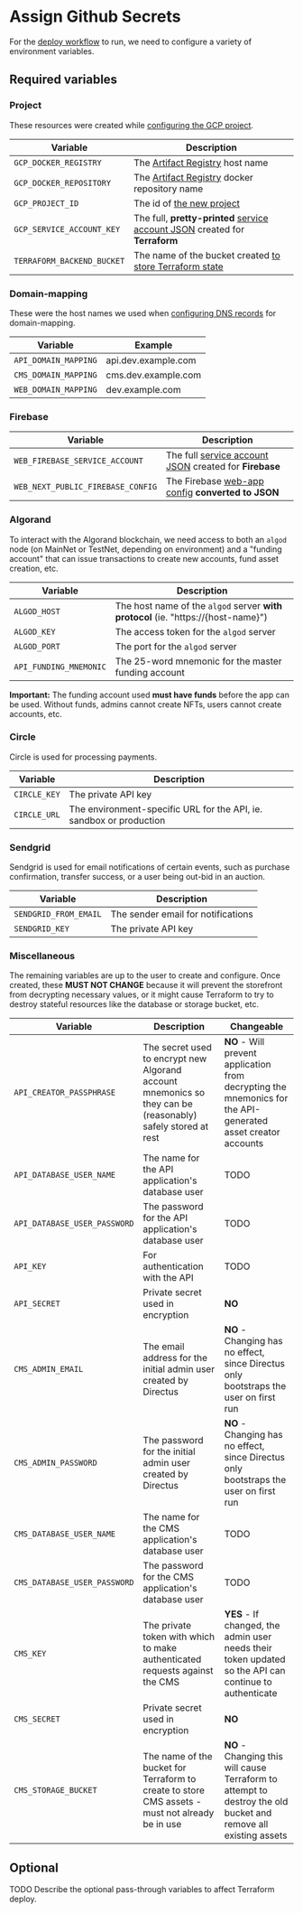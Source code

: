 # Assign Github Secrets

For the [deploy workflow](../../.github/deploy.yml) to run,
we need to configure a variety of environment variables.

## Required variables

### Project

These resources were created while [configuring the GCP project](../configure-gcp/README.md).

| Variable                   | Description                                                                                                                        |
| -------------------------- | ---------------------------------------------------------------------------------------------------------------------------------- |
| `GCP_DOCKER_REGISTRY`      | The [Artifact Registry](../configure-gcp/README.md#create-a-docker-repository) host name                                           |
| `GCP_DOCKER_REPOSITORY`    | The [Artifact Registry](../configure-gcp/README.md#create-a-docker-repository) docker repository name                              |
| `GCP_PROJECT_ID`           | The id of [the new project](../configure-gcp/README.md#create-the-project)                                                         |
| `GCP_SERVICE_ACCOUNT_KEY`  | The full, **pretty-printed** [service account JSON](../configure-gcp/README.md#create-a-service-account) created for **Terraform** |
| `TERRAFORM_BACKEND_BUCKET` | The name of the bucket created [to store Terraform state](../configure-gcp/README.md#create-a-bucket)                              |

### Domain-mapping

These were the host names we used when
[configuring DNS records](../registering-domains/README.md)
for domain-mapping.

| Variable             | Example             |
| -------------------- | ------------------- |
| `API_DOMAIN_MAPPING` | api.dev.example.com |
| `CMS_DOMAIN_MAPPING` | cms.dev.example.com |
| `WEB_DOMAIN_MAPPING` | dev.example.com     |

### Firebase

| Variable                          | Description                                                                                                        |
| --------------------------------- | ------------------------------------------------------------------------------------------------------------------ |
| `WEB_FIREBASE_SERVICE_ACCOUNT`    | The full [service account JSON](../configure-firebase/README.md#create-a-service-account) created for **Firebase** |
| `WEB_NEXT_PUBLIC_FIREBASE_CONFIG` | The Firebase [web-app config](../configure-firebase/README.md#configure-the-web-app) **converted to JSON**         |

### Algorand

To interact with the Algorand blockchain, we need access
to both an `algod` node (on MainNet or TestNet, depending on environment)
and a "funding account" that can issue transactions to create
new accounts, fund asset creation, etc.

| Variable               | Description                                                                       |
| ---------------------- | --------------------------------------------------------------------------------- |
| `ALGOD_HOST`           | The host name of the `algod` server **with protocol** (ie. "https://{host-name}") |
| `ALGOD_KEY`            | The access token for the `algod` server                                           |
| `ALGOD_PORT`           | The port for the `algod` server                                                   |
| `API_FUNDING_MNEMONIC` | The 25-word mnemonic for the master funding account                               |

**Important:** The funding account used **must have funds** before
the app can be used. Without funds, admins cannot create NFTs,
users cannot create accounts, etc.

### Circle

Circle is used for processing payments.

| Variable     | Description                                                         |
| ------------ | ------------------------------------------------------------------- |
| `CIRCLE_KEY` | The private API key                                                 |
| `CIRCLE_URL` | The environment-specific URL for the API, ie. sandbox or production |

### Sendgrid

Sendgrid is used for email notifications of certain events,
such as purchase confirmation, transfer success,
or a user being out-bid in an auction.

| Variable              | Description                        |
| --------------------- | ---------------------------------- |
| `SENDGRID_FROM_EMAIL` | The sender email for notifications |
| `SENDGRID_KEY`        | The private API key                |

### Miscellaneous

The remaining variables are up to the user to create and configure.
Once created, these **MUST NOT CHANGE** because it will prevent the
storefront from decrypting necessary values,
or it might cause Terraform to try to destroy stateful resources
like the database or storage bucket, etc.

| Variable                     | Description                                                                                                 | Changeable                                                                                                      |
| ---------------------------- | ----------------------------------------------------------------------------------------------------------- | --------------------------------------------------------------------------------------------------------------- |
| `API_CREATOR_PASSPHRASE`     | The secret used to encrypt new Algorand account mnemonics so they can be (reasonably) safely stored at rest | **NO** - Will prevent application from decrypting the mnemonics for the API-generated asset creator accounts    |
| `API_DATABASE_USER_NAME`     | The name for the API application's database user                                                            | TODO                                                                                                            |
| `API_DATABASE_USER_PASSWORD` | The password for the API application's database user                                                        | TODO                                                                                                            |
| `API_KEY`                    | For authentication with the API                                                                             | TODO                                                                                                            |
| `API_SECRET`                 | Private secret used in encryption                                                                           | **NO**                                                                                                          |
| `CMS_ADMIN_EMAIL`            | The email address for the initial admin user created by Directus                                            | **NO** - Changing has no effect, since Directus only bootstraps the user on first run                           |
| `CMS_ADMIN_PASSWORD`         | The password for the initial admin user created by Directus                                                 | **NO** - Changing has no effect, since Directus only bootstraps the user on first run                           |
| `CMS_DATABASE_USER_NAME`     | The name for the CMS application's database user                                                            | TODO                                                                                                            |
| `CMS_DATABASE_USER_PASSWORD` | The password for the CMS application's database user                                                        | TODO                                                                                                            |
| `CMS_KEY`                    | The private token with which to make authenticated requests against the CMS                                 | **YES** - If changed, the admin user needs their token updated so the API can continue to authenticate          |
| `CMS_SECRET`                 | Private secret used in encryption                                                                           | **NO**                                                                                                          |
| `CMS_STORAGE_BUCKET`         | The name of the bucket for Terraform to create to store CMS assets - must not already be in use             | **NO** - Changing this will cause Terraform to attempt to destroy the old bucket and remove all existing assets |

## Optional

TODO Describe the optional pass-through variables to affect Terraform deploy.
